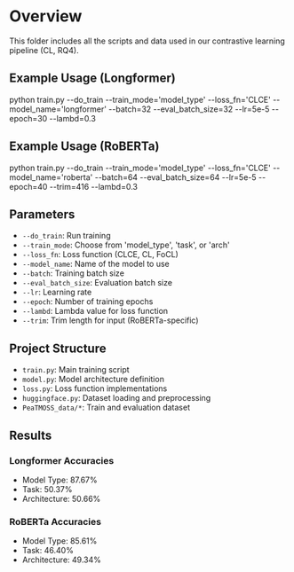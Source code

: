 # Overview

This folder includes all the scripts and data used in our contrastive learning pipeline (CL, RQ4).

## Example Usage (Longformer)

python train.py --do_train --train_mode='model_type' --loss_fn='CLCE' --model_name='longformer' --batch=32 --eval_batch_size=32 --lr=5e-5 --epoch=30 --lambd=0.3

## Example Usage (RoBERTa)

python train.py --do_train --train_mode='model_type' --loss_fn='CLCE' --model_name='roberta' --batch=64 --eval_batch_size=64 --lr=5e-5 --epoch=40 --trim=416 --lambd=0.3


## Parameters

- `--do_train`: Run training
- `--train_mode`: Choose from 'model_type', 'task', or 'arch'
- `--loss_fn`: Loss function (CLCE, CL, FoCL)
- `--model_name`: Name of the model to use
- `--batch`: Training batch size
- `--eval_batch_size`: Evaluation batch size
- `--lr`: Learning rate
- `--epoch`: Number of training epochs
- `--lambd`: Lambda value for loss function
- `--trim`: Trim length for input (RoBERTa-specific)

## Project Structure

- `train.py`: Main training script
- `model.py`: Model architecture definition
- `loss.py`: Loss function implementations
- `huggingface.py`: Dataset loading and preprocessing
- `PeaTMOSS_data/*`: Train and evaluation dataset

## Results

### Longformer Accuracies
- Model Type: 87.67%
- Task: 50.37%
- Architecture: 50.66%

### RoBERTa Accuracies
- Model Type: 85.61%
- Task: 46.40%
- Architecture: 49.34%
